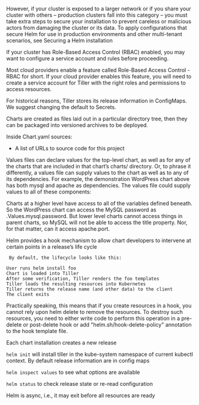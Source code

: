 However, if your cluster is exposed to a larger network or if you share your cluster with others – production clusters fall into this category – you must take extra steps to secure your installation to prevent careless or malicious actors from damaging the cluster or its data. To apply configurations that secure Helm for use in production environments and other multi-tenant scenarios, see Securing a Helm installation

If your cluster has Role-Based Access Control (RBAC) enabled, you may want to configure a service account and rules before proceeding.

Most cloud providers enable a feature called Role-Based Access Control - RBAC for short. If your cloud provider enables this feature, you will need to create a service account for Tiller with the right roles and permissions to access resources.

For historical reasons, Tiller stores its release information in ConfigMaps. We suggest changing the default to Secrets.

Charts are created as files laid out in a particular directory tree, then they can be packaged into versioned archives to be deployed.

Inside Chart.yaml
sources:
  - A list of URLs to source code for this project

Values files can declare values for the top-level chart, as well as for any of the charts that are included in that chart’s charts/ directory. Or, to phrase it differently, a values file can supply values to the chart as well as to any of its dependencies. For example, the demonstration WordPress chart above has both mysql and apache as dependencies. The values file could supply values to all of these components:

Charts at a higher level have access to all of the variables defined beneath. So the WordPress chart can access the MySQL password as .Values.mysql.password. But lower level charts cannot access things in parent charts, so MySQL will not be able to access the title property. Nor, for that matter, can it access apache.port.

Helm provides a hook mechanism to allow chart developers to intervene at certain points in a release’s life cycle

```
 By default, the lifecycle looks like this:

User runs helm install foo
Chart is loaded into Tiller
After some verification, Tiller renders the foo templates
Tiller loads the resulting resources into Kubernetes
Tiller returns the release name (and other data) to the client
The client exits
```

Practically speaking, this means that if you create resources in a hook, you cannot rely upon helm delete to remove the resources. To destroy such resources, you need to either write code to perform this operation in a pre-delete or post-delete hook or add "helm.sh/hook-delete-policy" annotation to the hook template file.

Each chart installation creates a new release

`helm init` will install tiller in the kube-system namespace of current kubectl context. By default release information are in config maps

`helm inspect values` to see what options are available

`helm status` to check release state or re-read configuration


Helm is async, i.e., it may exit before all resources are ready
